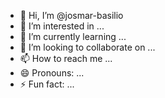 - 👋 Hi, I’m @josmar-basilio
- 👀 I’m interested in ...
- 🌱 I’m currently learning ...
- 💞️ I’m looking to collaborate on ...
- 📫 How to reach me ...
- 😄 Pronouns: ...
- ⚡ Fun fact: ...

<!---
josmar-basilio/josmar-basilio is a ✨ special ✨ repository because its `README.md` (this file) appears on your GitHub profile.
You can click the Preview link to take a look at your changes.
--->
